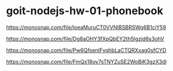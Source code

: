# goit-nodejs-hw-01-phonebook

https://monosnap.com/file/loeaMuruCT0VVNlBSBRSWq6B1ciY59

https://monosnap.com/file/Dg8aOHY3fXpQbEY2th5lgzjd6s3ohV

https://monosnap.com/file/Pw6QfsenIFyqhbLaCTQRXxag0sfCYD

https://monosnap.com/file/FmQx18oy7sTNYZuSE2WoBjK3gzX3dl
